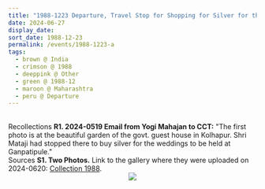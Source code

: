 ```yaml
---
title: "1988-1223 Departure, Travel Stop for Shopping for Silver for the Marriages, Garden, Government Guest House, Kolhapur Area, Maharashtra, India (to be confirmed)"
date: 2024-06-27
display_date: 
sort_date: 1988-12-23
permalink: /events/1988-1223-a
tags:
  - brown @ India
  - crimson @ 1988
  - deeppink @ Other
  - green @ 1988-12
  - maroon @ Maharashtra
  - peru @ Departure
---
```


<br>

<wave-list>
  <list-title color="DarkSeaGreen" width="65">Recollections</list-title>
  <list-item color="BlanchedAlmond"  width="280"><b>R1. 2024-0519 Email from Yogi Mahajan to CCT:</b> "The first photo is at the beautiful garden of the govt. guest house in Kolhapur. Shri Mataji had stopped there to buy silver for the weddings to be held at Ganpatipule."</list-item>
</wave-list>

<br>

<wave-list>
  <list-title color="DarkSeaGreen" width="40">Sources</list-title>
  <list-item color="BlanchedAlmond"  width="280"><b>S1. Two Photos.</b> Link to the gallery where they were uploaded on 2024-0620: <a href="https://eternalmoments.smugmug.com/Collections/Yogi-Mahajan-Collection/1988/">Collection 1988</a>.</list-item>
</wave-list>

<div style="text-align: center"><img src="https://pub-bcc3cbe9b1e94ba1ac28915f7a3900fa.r2.dev/1988-1223_Departure_Travel_Stop_for_Shopping_for_Silver_for_the_Marriages_Garden_Government_Guest_House_Kolhapur_Area_Maharashtra_India_(to_be_confirmed)_01_(Yogi_Mahajan_Collection).jpg" /></div>
